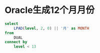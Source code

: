 # Oracle生成12个月月份

```sql
select
    LPAD(level, 2, 0) || '月' as MONTH
from
    DUAL
connect by
    level < 13
```
